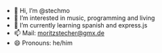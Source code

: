 - 👋 Hi, I’m @stechmo
- 👀 I’m interested in music, programming and living
- 🌱 I’m currently learning spanish and express.js
- 📫 Mail: moritzstecher@gmx.de
- 😄 Pronouns: he/him

<!---
stechmo/stechmo is a ✨ special ✨ repository because its `README.md` (this file) appears on your GitHub profile.
You can click the Preview link to take a look at your changes.
--->
